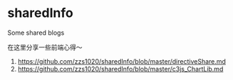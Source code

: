 # sharedInfo
Some shared blogs

在这里分享一些前端心得～
1. https://github.com/zzs1020/sharedInfo/blob/master/directiveShare.md
2. https://github.com/zzs1020/sharedInfo/blob/master/c3js_ChartLib.md
